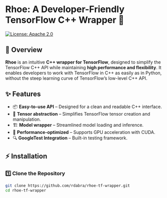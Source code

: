 # Rhoe: A Developer-Friendly TensorFlow C++ Wrapper 🚀

[![License: Apache 2.0](https://img.shields.io/badge/license-Apache%202.0-blue.svg)](LICENSE)

## 📝 Overview
**Rhoe** is an intuitive **C++ wrapper for TensorFlow**, designed to simplify the TensorFlow C++ API while maintaining **high performance and flexibility**. It enables developers to work with TensorFlow in C++ as easily as in Python, without the steep learning curve of TensorFlow’s low-level C++ API.

## ✨ Features
- 📦 **Easy-to-use API** – Designed for a clean and readable C++ interface.
- 🔧 **Tensor abstraction** – Simplifies TensorFlow tensor creation and manipulation.
- 🏗 **Model wrapper** – Streamlined model loading and inference.
- 🚀 **Performance-optimized** – Supports GPU acceleration with CUDA.
- 🔍 **GoogleTest Integration** – Built-in testing framework.

## ⚡ Installation
### **1️⃣ Clone the Repository**
```sh
git clone https://github.com/rdabra/rhoe-tf-wrapper.git
cd rhoe-tf-wrapper
